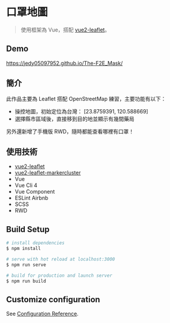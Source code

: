 # 口罩地圖
> 使用框架為 Vue，搭配 [vue2-leaflet](https://github.com/vue-leaflet/Vue2Leaflet)。

## Demo
https://jedy05097952.github.io/The-F2E_Mask/

## 簡介
此作品主要為 Leaflet 搭配 OpenStreetMap 練習，主要功能有以下：

- 操控地圖，初始定位為台灣： [23.8759391, 120.588669]
- 選擇縣市區域後，直接移到目的地並顯示有幾間藥局

另外還新增了手機版 RWD，隨時都能查看哪裡有口罩！

## 使用技術

- [vue2-leaflet](https://www.npmjs.com/package/vue2-leaflet)
- [vue2-leaflet-markercluster](https://www.npmjs.com/package/vue2-leaflet-markercluster)
- Vue
- Vue Cli 4
- Vue Component
- ESLint Airbnb
- SCSS
- RWD

## Build Setup

```bash
# install dependencies
$ npm install

# serve with hot reload at localhost:3000
$ npm run serve

# build for production and launch server
$ npm run build
```

## Customize configuration
See [Configuration Reference](https://cli.vuejs.org/config/).

